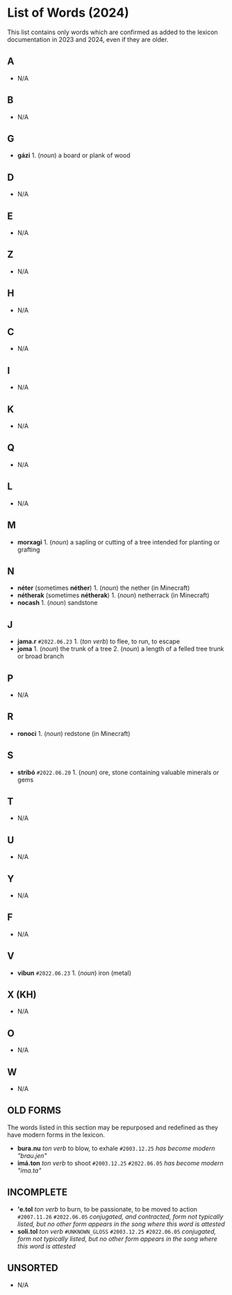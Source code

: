 # List of Words (2024)

This list contains only words which are confirmed as added to the lexicon documentation in 2023 and 2024, even if they are older.

## A

+ N/A

## B

+ N/A

## G

+ **gázi** 1. (_noun_) a board or plank of wood

## D

+ N/A

## E

+ N/A

## Z

+ N/A

## H

+ N/A

## C

+ N/A

## I

+ N/A

## K

+ N/A

## Q

+ N/A

## L

+ N/A

## M

+ **morxagi** 1. (_noun_) a sapling or cutting of a tree intended for planting or grafting

## N

+ **néter** (sometimes **néther**) 1. (_noun_) the nether (in Minecraft)
+ **nétherak** (sometimes **nétherak**) 1. (_noun_) netherrack (in Minecraft)
+ **nocash** 1. (_noun_) sandstone

## J

+ **jama.r** `#2022.06.23` 1. (_ton verb_) to flee, to run, to escape
+ **joma** 1. (_noun_) the trunk of a tree 2. (_noun_) a length of a felled tree trunk or broad branch

## P

+ N/A

## R

+ **ronoci** 1. (_noun_) redstone (in Minecraft)

## S

+ **stribó** `#2022.06.20` 1. (_noun_) ore, stone containing valuable minerals or gems

## T

+ N/A

## U

+ N/A

## Y

+ N/A

## F

+ N/A

## V

+ **vibun** `#2022.06.23` 1. (_noun_) iron (metal)

## X (KH)

+ N/A

## O

+ N/A

## W

+ N/A

## OLD FORMS

The words listed in this section may be repurposed and redefined as they have modern forms in the lexicon.

+ **bura.nu** _ton verb_ to blow, to exhale `#2003.12.25` _has become modern "brau.jen"_
+ **imá.ton** _ton verb_ to shoot `#2003.12.25` `#2022.06.05` _has become modern "íma.ta"_

## INCOMPLETE

+ **'e.tol** _ton verb_ to burn, to be passionate, to be moved to action `#2007.11.26` `#2022.06.05` _conjugated, and contracted, form not typically listed, but no other form appears in the song where this word is attested_
+ **soli.tol** _ton verb_ `#UNKNOWN_GLOSS` `#2003.12.25` `#2022.06.05` _conjugated, form not typically listed, but no other form appears in the song where this word is attested_

## UNSORTED

+ N/A
